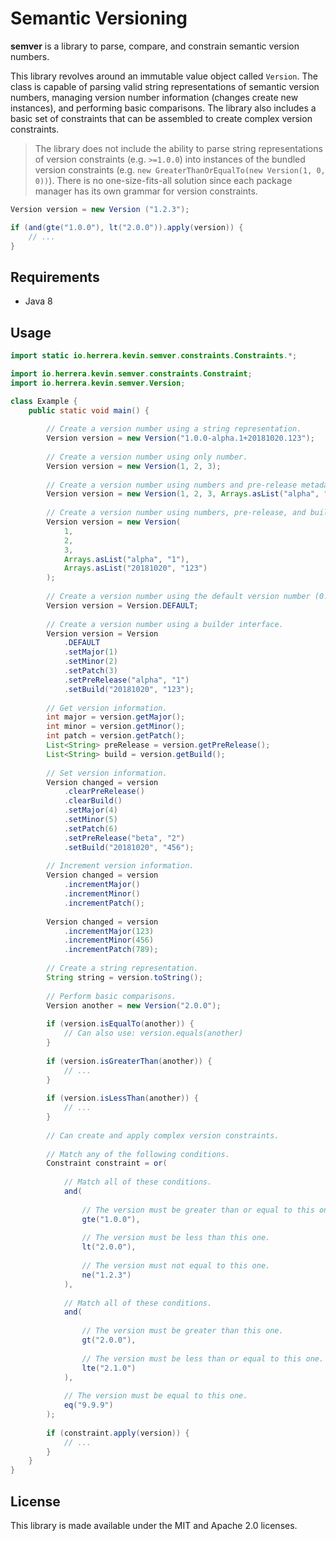 Semantic Versioning
===================

**semver** is a library to parse, compare, and constrain semantic version numbers.

This library revolves around an immutable value object called `Version`. The class is capable of parsing valid string
representations of semantic version numbers, managing version number information (changes create new instances), and
performing basic comparisons. The library also includes a basic set of constraints that can be assembled to create
complex version constraints.

> The library does not include the ability to parse string representations of version constraints (e.g. `>=1.0.0`)
> into instances of the bundled version constraints (e.g. `new GreaterThanOrEqualTo(new Version(1, 0, 0))`). There
> is no one-size-fits-all solution since each package manager has its own grammar for version constraints.

```java
Version version = new Version ("1.2.3");

if (and(gte("1.0.0"), lt("2.0.0")).apply(version)) {
    // ...
}
```

Requirements
------------

- Java 8

Usage
-----

```java
import static io.herrera.kevin.semver.constraints.Constraints.*;

import io.herrera.kevin.semver.constraints.Constraint;
import io.herrera.kevin.semver.Version;

class Example {
    public static void main() {
        
        // Create a version number using a string representation.
        Version version = new Version("1.0.0-alpha.1+20181020.123");
        
        // Create a version number using only number.
        Version version = new Version(1, 2, 3);
        
        // Create a version number using numbers and pre-release metadata.
        Version version = new Version(1, 2, 3, Arrays.asList("alpha", "1"));
        
        // Create a version number using numbers, pre-release, and build metadata.
        Version version = new Version(
            1,
            2,
            3,
            Arrays.asList("alpha", "1"),
            Arrays.asList("20181020", "123")
        );
        
        // Create a version number using the default version number (0.0.0).
        Version version = Version.DEFAULT;
        
        // Create a version number using a builder interface.
        Version version = Version
            .DEFAULT
            .setMajor(1)
            .setMinor(2)
            .setPatch(3)
            .setPreRelease("alpha", "1")
            .setBuild("20181020", "123");
        
        // Get version information.
        int major = version.getMajor();
        int minor = version.getMinor();
        int patch = version.getPatch();
        List<String> preRelease = version.getPreRelease();
        List<String> build = version.getBuild();
        
        // Set version information.
        Version changed = version
            .clearPreRelease()
            .clearBuild()
            .setMajor(4)
            .setMinor(5)
            .setPatch(6)
            .setPreRelease("beta", "2")
            .setBuild("20181020", "456");
        
        // Increment version information.
        Version changed = version
            .incrementMajor()
            .incrementMinor()
            .incrementPatch();
        
        Version changed = version
            .incrementMajor(123)
            .incrementMinor(456)
            .incrementPatch(789);
        
        // Create a string representation.
        String string = version.toString();
        
        // Perform basic comparisons.
        Version another = new Version("2.0.0");
        
        if (version.isEqualTo(another)) {
            // Can also use: version.equals(another)
        }
        
        if (version.isGreaterThan(another)) {
            // ...
        }
        
        if (version.isLessThan(another)) {
            // ...
        }
        
        // Can create and apply complex version constraints.
        
        // Match any of the following conditions.
        Constraint constraint = or(
            
            // Match all of these conditions.
            and(
                
                // The version must be greater than or equal to this one.
                gte("1.0.0"),
                
                // The version must be less than this one.
                lt("2.0.0"),
                
                // The version must not equal to this one.
                ne("1.2.3")
            ),
            
            // Match all of these conditions.
            and(
                
                // The version must be greater than this one.
                gt("2.0.0"),
                
                // The version must be less than or equal to this one.
                lte("2.1.0")
            ),
            
            // The version must be equal to this one.
            eq("9.9.9")
        );
        
        if (constraint.apply(version)) {
            // ...
        }
    }
}
```

License
-------

This library is made available under the MIT and Apache 2.0 licenses.
